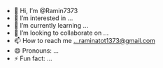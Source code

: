 - 👋 Hi, I’m @Ramin7373
- 👀 I’m interested in ...
- 🌱 I’m currently learning ...
- 💞️ I’m looking to collaborate on ...
- 📫 How to reach me ...raminatot1373@gmail.com
- 😄 Pronouns: ...
- ⚡ Fun fact: ...

<!---
Ramin7373/Ramin7373 is a ✨ special ✨ repository because its `README.md` (this file) appears on your GitHub profile.
You can click the Preview link to take a look at your changes.
--->

